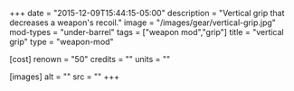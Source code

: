 +++
date = "2015-12-09T15:44:15-05:00"
description = "Vertical grip that decreases a weapon's recoil."
image = "/images/gear/vertical-grip.jpg"
mod-types = "under-barrel"
tags = ["weapon mod","grip"]
title = "vertical grip"
type = "weapon-mod"

[cost]
  renown = "50"
  credits = ""
  units = ""

[images]
  alt = ""
  src = ""
+++
